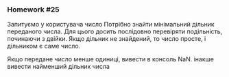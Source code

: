 ### Homework #25

Запитуємо у користувача число
Потрібно знайти мінімальний дільник переданого числа.
Для цього досить послідовно перевіряти подільність, починаючи з двійки.
Якщо дільник не знайдений, то число просте, і дільником є саме число.

Якщо передане число менше одиниці, вивести в консоль NaN. інакше вивести найменший дільник числа